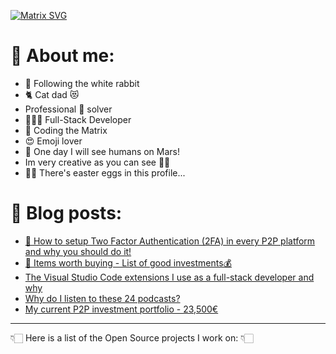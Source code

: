 <!--
Hi! This is an easter egg.
Congratulations you found the first one!
-->

[![Matrix SVG](https://raw.githubusercontent.com/rodrigograca31/rodrigograca31/master/matrix.svg)](https://www.youtube.com/watch?v=SDkAGkd4NLc)

<!-- # 👀 Hi stranger! 👋🏻 -->

# 🤔 About me:

- 🐇 Following the white rabbit
- 🐈 Cat dad 😻
- Professional 🐛 solver
- 👨🏻‍💻 Full-Stack Developer
- 💊 Coding the Matrix
- 😍 Emoji lover
- 🚀 One day I will see humans on Mars!
- Im very creative as you can see 🎨👀
- 🐇🥚 There's easter eggs in this profile...

<!-- Watch this: https://www.youtube.com/watch?v=eC7xzavzEKY -->

# 📝 Blog posts:

<!-- BLOG-POST-LIST:START -->
- [📲 How to setup Two Factor Authentication (2FA) in every P2P platform and why you should do it!](https://blog.rodrigograca.com/how-to-setup-two-factor-authentication-on-P2P-accounts-and-why/)
- [🤑 Items worth buying - List of good investments💰](https://blog.rodrigograca.com/items-worth-buying-list-of-good-investments/)
- [The Visual Studio Code extensions I use as a full-stack developer and why](https://blog.rodrigograca.com/the-visual-studio-code-extensions-i-use-full-stack-developer-why/)
- [Why do I listen to these 24 podcasts?](https://blog.rodrigograca.com/why-do-i-listen-to-these-podcasts/)
- [My current P2P investment portfolio - 23,500€](https://blog.rodrigograca.com/my-p2p-portfolio/)
<!-- BLOG-POST-LIST:END -->

---

👇🏻 Here is a list of the Open Source projects I work on: 👇🏻

